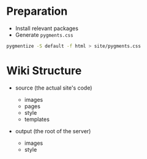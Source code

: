 

# Preparation

- Install relevant packages
- Generate `pygments.css`

```bash
pygmentize -S default -f html > site/pygments.css
```

# Wiki Structure

- source (the actual site's code)
    + images
    + pages
    + style
    + templates

- output (the root of the server)
    + images
    + style